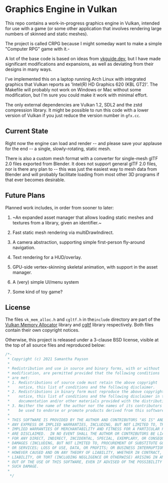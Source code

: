 # Graphics Engine in Vulkan

This repo contains a work-in-progress graphics engine in Vulkan, intended for
use with a game (or some other application that involves rendering large numbers
of skinned and static meshes).

The project is called CRPG because I might someday want to make a simple
"Computer RPG" game with it.-

A lot of the base code is based on ideas from [vkguide.dev][vkguide], but I have
made significant modifications and expansions, as well as deviating from their
designs in many ways.

I've implemented this on a laptop running Arch Linux with integrated graphics
that Vulkan reports as 'Intel(R) HD Graphics 620 (KBL GT2)'. The Makefile will
probably not work on Windows or Mac without some modification, but I'm sure you
could make it work with minimal effort.

The only external dependencies are Vulkan 1.2, SDL2 and the zstd compression
library. It might be possible to run this code with a lower version of Vulkan if
you just reduce the version number in `gfx.cc`.

[vkguide]: https://vkguide.dev

## Current State

Right now the engine can load and render -- and please save your applause for
the end -- a single, slowly-rotating, static mesh.

There is also a custom mesh format with a converter for single-mesh glTF 2.0
files exported from Blender. It does not support general glTF 2.0 files, nor is
there any plan to -- this was just the easiest way to mesh data from Blender and
will probably facilitate loading from most other 3D programs if that ever
becomes desirable.

## Future Plans

Planned work includes, in order from sooner to later:

  1. ~An expanded asset manager that allows loading static meshes and textures
     from a library, given an identifier.~
	 
  2. Fast static mesh rendering via multiDrawIndirect.

  3. A camera abstraction, supporting simple first-person fly-around navigation.

  4. Text rendering for a HUD/overlay.

  5. GPU-side vertex-skinning skeletal animation, with support in the asset
     manager.

  6. A (very) simple UI/menu system
  
  7. Some kind of toy game?
  
## License

The files `vk_mem_alloc.h` and `cgltf.h` in the`include` directory are part of
the [Vulkan Memory Allocator][VMA] library and [cgltf][cgltf] library
respectively. Both files contain their own copyright notices.

[VMA]:   https://github.com/GPUOpen-LibrariesAndSDKs/VulkanMemoryAllocator
[cgltf]: https://github.com/jkuhlmann/cgltf

Otherwise, this project is released under a 3-clause BSD license, visible at the
top of all source files and reproduced below:

```cpp
/*-
 * Copyright (c) 2021 Samantha Payson
 *
 * Redistribution and use in source and binary forms, with or without
 * modification, are permitted provided that the following conditions
 * are met:
 * 1. Redistributions of source code must retain the above copyright
 *    notice, this list of conditions and the following disclaimer.
 * 2. Redistributions in binary form must reproduce the above copyright
 *    notice, this list of conditions and the following disclaimer in the
 *    documentation and/or other materials provided with the distribution.
 * 3. Neither the name of the author nor the names of its contributors may
 *    be used to endorse or promote products derived from this software
 *
 * THIS SOFTWARE IS PROVIDED BY THE AUTHOR AND CONTRIBUTORS "AS IS" AND
 * ANY EXPRESS OR IMPLIED WARRANTIES, INCLUDING, BUT NOT LIMITED TO, THE
 * IMPLIED WARRANTIES OF MERCHANTABILITY AND FITNESS FOR A PARTICULAR PURPOSE
 * ARE DISCLAIMED.  IN NO EVENT SHALL THE AUTHOR OR CONTRIBUTORS BE LIABLE
 * FOR ANY DIRECT, INDIRECT, INCIDENTAL, SPECIAL, EXEMPLARY, OR CONSEQUENTIAL
 * DAMAGES (INCLUDING, BUT NOT LIMITED TO, PROCUREMENT OF SUBSTITUTE GOODS
 * OR SERVICES; LOSS OF USE, DATA, OR PROFITS; OR BUSINESS INTERRUPTION)
 * HOWEVER CAUSED AND ON ANY THEORY OF LIABILITY, WHETHER IN CONTRACT, STRICT
 * LIABILITY, OR TORT (INCLUDING NEGLIGENCE OR OTHERWISE) ARISING IN ANY WAY
 * OUT OF THE USE OF THIS SOFTWARE, EVEN IF ADVISED OF THE POSSIBILITY OF
 * SUCH DAMAGE.
 *
  */
 ```
